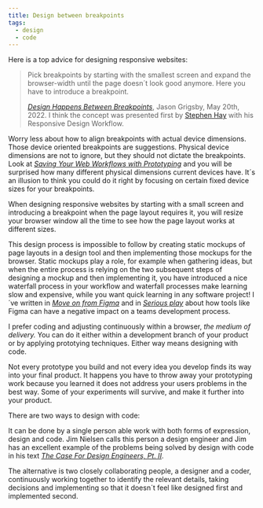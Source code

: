 ```yaml
---
title: Design between breakpoints
tags:
  - design
  - code
---
```

Here is a top advice for designing responsive websites:

> Pick breakpoints by starting with the smallest screen and expand the browser-width until the page doesn´t look good anymore. Here you have to introduce a breakpoint. 
> <footer><a href="https://cloudfour.com/thinks/design-happens-between-breakpoints/"><cite>Design Happens Between Breakpoints</cite></a>, Jason Grigsby, May 20th, 2022. I think the concept was presented first by <a href="https://www.the-haystack.com" >Stephen Hay</a> with his Responsive Design Workflow.</footer>

Worry less about how to align breakpoints with actual device dimensions. Those device oriented breakpoints are suggestions. Physical device dimensions are not to ignore, but they should not dictate the breakpoints. Look at [<cite>Saving Your Web Workflows with Prototyping</cite>](https://matthiasott.com/articles/saving-your-web-workflows-with-prototyping) and you will be surprised how many different physical dimensions current devices have. It´s an illusion to think you could do it right by focusing on certain fixed device sizes for your breakpoints.

When designing responsive websites by starting with a small screen and introducing a breakpoint when the page layout requires it, you will resize your browser window all the time to see how the page layout works at different sizes. 

This design process is impossible to follow by creating static mockups of  page layouts in a design tool and then implementing those mockups for the browser. Static mockups play a role, for example when gathering ideas, but when the entire process is relying on the two subsequent steps of designing a mockup and then implementing it, you have introduced a nice waterfall process in your workflow and waterfall processes make learning slow and expensive, while you want quick learning in any software project! I´ve written in [<cite>Move on from Figma</cite>](2023-06-28-move-on-from-figma/) and in [<cite>Serious play</cite>](/2024-01-21-serious-play/) about how tools like Figma can have a negative impact on a teams development process.

I prefer coding and adjusting continuously within a browser, *the medium of delivery.* You can do it either within a development branch of your product or by applying prototying techniques. Either way means designing with code.

Not every prototype you build and not every idea you develop finds its way into your final product. It happens you have to throw away your prototyping work because you learned it does not address your users problems in the best way. Some of your experiments will survive, and make it further into your product. 

There are two ways to design with code:

It can be done by a single person able work with both forms of expression, design and code. Jim Nielsen calls this person a design engineer and Jim has an excellent example of the problems being solved by design with code in his text [<cite>The Case For Design Engineers, Pt. II</cite>](https://blog.jim-nielsen.com/2024/the-case-for-design-engineers-pt-ii/). 

The alternative is two closely collaborating people, a designer and a coder, continuously working together to identify the relevant details, taking decisions and implementing so that it doesn´t feel like designed first and implemented second.






